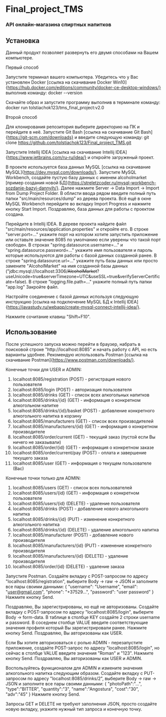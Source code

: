 # Final_project_TMS

### API онлайн-магазина спиртных напитков

## Установка

Данный продукт позволяет развернуть его двумя способами на Вашем компьютере. 

Первый способ

Запустите терминал вашего компьютера. Убедитесь что у Вас установлен Docker [ссылка на скачивание Docker Win10]{https://hub.docker.com/editions/community/docker-ce-desktop-windows/} выполнив команду:
docker --version

Скачайте образ и запустите программу выполнив в терминале команду:
docker run tolstiachok123/tms_final_project:v2.0

Второй способ 

Для клонирования репозитория выберите директорию на ПК и перейдите в неё. Запустите Git Bash [ссылка на скачивание Git Bash]{https://git-scm.com/downloads} и введите следующую команду:
git clone https://github.com/tolstiachok123/Final_project_TMS.git

Запустите Intellij IDEA [ссылка на скачивание Intellij IDEA]{https://www.jetbrains.com/ru-ru/idea/} и откройте загруженый проект. 

В проекте используется база данных MySQL [ссылка на скачивание MySQL]{https://dev.mysql.com/downloads/}. Запустите MySQL Workbench, создайте пустую базу данных с именем alcoholmarket [пример создания новой БД]{https://streletzcoder.ru/mysql-workbench-sozdanie-bazyi-dannyih/}. Далее нажмите Server -> Data Import -> Import from Dump Project Folder. В облисти ввода рядом введите полный путь папки "src/main/resources/dump" из дерева проекта. Всё ещё в окне MySQL Workbench перейдите во вкладку Import Progress и нажмите кнопку Start Import. Поздравляю, база данных для работы с проектом создана.

Перейдите в Intellij IDEA. В дереве проекта найдите файл "src/main/resources/application.properties" и откройте его.
В строке "server.port=..." укажите порт на котором хотите запустить приложение или оставьте значение 8085 по умолчанию если уверены что такой порт свободен.
В строках "spring.datasource.username=..." и "spring.datasource.password=..." укажите имя пользователя и пароль которые используются для работы с базой данных созданной ранее.
В строке "spring.datasource.url=..." укажите путь базы данных или просто замените "AlcoholMarket" на имя созданной базы данных ("jdbc:mysql://localhost:3306/~~AlcoholMarket~~?useUnicode=true&serverTimezone=UTC&useSSL=true&verifyServerCertificate=false).
В строке "logging.file.path=..." укажите полный путь папки "app.log"
Закройте файл.

Настройте соединение с базой данных используя следующую инструкцию [ссылка на подключение MySQL БД к Intellij IDEA]{https://javastudy.ru/webapp/create-mysql-connect-intellij-idea/}. 

Нажмите сочитание клавиш "Shift+F10".

## Использование

После успешного запуска можно перейти в браузер, набрать в поисковой строке "http://localhost:8085" и начать работу с API, но есть варианты удобнее. Рекомендую использовать Postman [ссылка на скачивание Postman]{https://www.postman.com/downloads/}. 

Конечные точки для USER и ADMIN:
1. localhost:8085/registration (POST) - регистрация нового пользователя
2. localhost:8085/login (POST) - авторизация пользователя
3. localhost:8085/drinks (GET) - список всех алкогольных напитков
4. localhost:8085/drinks/{id} (GET) - информация о конкретном алкогольном напитке
5. localhost:8085/drinks/{id}/basket (POST) - добавление конкретного алкогольного напитка в корзину
6. localhost:8085/manufacturers (GET) - список всех производителей
7. localhost:8085/manufacturers/{id} (GET) - информация о конкретном производителе
8. localhost:8085/order/current (GET) - текущий заказ (пустой если Вы ничего не заказывали)
9. localhost:8085/order/{id} (GET) - информация о конкретном заказе
10. localhost:8085/order/current/pay (POST) - оплата и завершение текущего заказа
11. localhost:8085/user (GET) - информация о текущем пользователе (Вас)

Конечные точки только для ADMIN:
1. localhost:8085/users (GET) - список всех пользователей
2. localhost:8085/users/{id} (GET) - информация о конкретном пользователе
3. localhost:8085/users/{id} (DELETE) - удаление пользователя
4. localhost:8085/drinks (POST) - добавление нового алкогольного напитка
5. localhost:8085/drinks/{id} (PUT) - изменение конкретного алкогольного напитка
6. localhost:8085/drinks/{id} (DELETE) - удаление алкогольного напитка
7. localhost:8085/manufacturer (POST) - добавление нового производителя
8. localhost:8085/manufacturers/{id} (PUT) - изменение конкретного производителя
9. localhost:8085/manufacturers/{id} (DELETE) - удаление производителя
10. localhost:8085/order/{id} (DELETE) - удаление заказа

Запустите Postman. 
Создайте вкладку с POST-запросом по адресу "localhost:8085/registration", выберите Body -> raw -> JSON и заполните все пары своими данными:
{
    "username": "Username",
    "email": "user@gmail.com",
    "phone": "+37529...",
    "password": "user password"
}
Нажмите кнопку Send. 

Поздравляю, Вы зарегистрированы, но ещё не авторизованы. Создайте вкладку с POST-запросом по адресу "localhost:8085/login", выберите Body -> form-data. В таблице в столбце KEY создайте 2 строки username и password. В соседнем столбце VALUE введите соответствующие значения профиля который Вы зарегистрировали ранее. Нажмите кнопку Send. Поздравляю, Вы авторизованы как USER.

Если Вы хотите авторизоваться с ролью ADMIN - перезапустите приложение, создайте POST-запрос по адресу "localhost:8085/login", но сейчас в столбце VALUE введите значения "Roman" и "123". Нажмите кнопку Send. Поздравляю, Вы авторизованы как USER и ADMIN.

Воспользуйтесь функционалом для ADMIN и измените значения алкогольного напитка следующим образом. Создайте вкладку с PUT-запросом по адресу "localhost:8085/drinks/2", выберите Body -> raw -> JSON и заполните все пары своими данными:
{
    "photoPath":"...",
    "type":"BITTER",
    "quantity":"3",
    "name":"Angostura",
    "cost":"30",
    "adv":"45"
}
Нажмите кнопку Send. 

Запросы GET и DELETE не требуют заполнения JSON, просто создайте новую вкладку, укажите нужный тип запроса и конечную точку.


